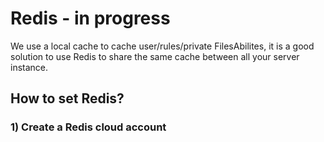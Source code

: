 # Redis - in progress

We use a local cache to cache user/rules/private FilesAbilites, it is a good solution to use Redis to share the same cache between all your server instance.  
  


## How to set Redis?

### 1\) Create a Redis cloud account





